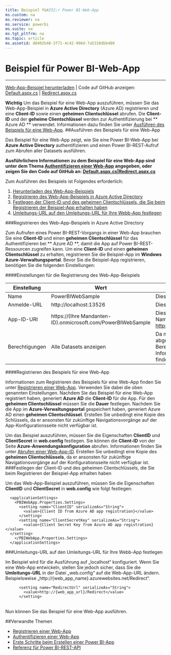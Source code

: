 ```yaml
---
title: Beispiel f&#252;r Power BI-Web-App
ms.custom: na
ms.reviewer: na
ms.service: powerbi
ms.suite: na
ms.tgt_pltfrm: na
ms.topic: article
ms.assetid: d8402b48-3f71-4c42-996d-7a5310dbb480
---
```

# Beispiel f&#252;r Power BI-Web-App
---

[Web-App-Beispiel herunterladen](http://go.microsoft.com/fwlink/?LinkId=619279) | Code auf GitHub anzeigen: [Default.aspx.cs](http://go.microsoft.com/fwlink/?LinkId=619431) | [Redirect.aspx.cs](http://go.microsoft.com/fwlink/?LinkId=619432)

**Wichtig** Um das Beispiel für eine Web-App auszuführen, müssen Sie das Web-App-Beispiel in **Azure Active Directory** (Azure AD) registrieren und eine **Client-ID** sowie einen **geheimen Clientschlüssel** abrufen.
Die **Client-ID** und der **geheime Clientschlüssel** werden zur Authentifizierung bei ** Azure AD ** verwendet.
Informationen dazu finden Sie unter [Ausführen des Beispiels für eine Web-App](#run).
<a name="run"/>
##Ausführen des Beispiels für eine Web-App

Das Beispiel für eine Web-App zeigt, wie Sie eine Power BI-Web-App bei **Azure Active Directory** authentifizieren und einen Power BI-REST-Aufruf zum Abrufen aller Datasets ausführen.


**Ausführlichere Informationen zu dem Beispiel für eine Web-App sind unter dem Thema [Authentifizieren einer Web-App](Authenticate-a-web-app.md) angegeben, oder zeigen Sie den Code auf GitHub an: [Default.aspx.cs](http://go.microsoft.com/fwlink/?LinkId=619431)|[Redirect.aspx.cs](http://go.microsoft.com/fwlink/?LinkId=619432)**

Zum Ausführen des Beispiels ist Folgendes erforderlich:

1. [Herunterladen des Web-App-Beispiels](http://go.microsoft.com/fwlink/?LinkId=619279)
2. [Registrieren des Web-App-Beispiels in Azure Active Directory](#register)
3. [Festlegen der Client-ID und des geheimen Clientschlüssels, die Sie beim Registrieren der Beispiel-App erhalten haben](#set)
4. [Umleitungs-URL auf den Umleitungs-URL für Ihre Webb-App festlegen](#redirect)

<a name="register"/>
###Registrieren des Web-App-Beispiels in Azure Active Directory

Zum Aufrufen eines Power BI-REST-Vorgangs in einer Web-App brauchen Sie eine **Client-ID** und einen **geheimen Clientschlüssel** für das Authentifizieren bei ** Azure AD **, damit die App auf Power BI-REST-Ressourcen zugreifen kann.
Um eine **Client-ID** und einen **geheimen Clientschlüssel** zu erhalten, registrieren Sie die Beispiel-App im **Windows Azure-Verwaltungsportal**.
Bevor Sie die Beispiel-App registrieren, benötigen Sie die folgenden Einstellungen:

####Einstellungen für die Registrierung des Web-App-Beispiels

| Einstellung| Wert| Beschreibung
|-|-|-|
| Name| PowerBIWebSample| Dies kann ein beliebiger eindeutiger Name sein.|
| Anmelde-URL| http://localhost:13526| Dies ist Ihre Web-App-URL.|
| App-ID-URI| https://{Ihre Mandanten-ID}.onmicrosoft.com/PowerBIWebSample| Dies ist Ihre Azure-Mandanten-URL gefolgt vom Namen Ihrer App.Beispiel: https://IhrMandant.onmicrosoft.com/IhreWebApp|
| Berechtigungen| Alle Datasets anzeigen| Da mit dem Web-App-Beispiel nur Datasets abgerufen werden, benötigen Sie nur die Berechtigung **Alle Datasets anzeigen**.Weitere Informationen zu Power BI-Berechtigungen finden Sie unter [Power BI-Berechtigungen](Power-BI-permissions.md).|
####Registrieren des Beispiels für eine Web-App

Informationen zum Registrieren des Beispiels für eine Web-App finden Sie unter [Registrieren einer Web-App](Register-a-web-app.md). Verwenden Sie dabei die oben genannten Einstellungen.
Nachdem Sie das Beispiel für eine Web-App registriert haben, generiert **Azure AD** die **Client-ID** für die App.
Für den **geheimen Clientschlüssel** müssen Sie die **Dauer** festlegen.
Nachdem Sie die App im **Azure-Verwaltungsportal** gespeichert haben, generiert Azure AD einen **geheimen Clientschlüssel**.
Erstellen Sie unbedingt eine Kopie des Schlüssels, da er ansonsten für zukünftige Navigationsvorgänge auf der App-Konfigurationsseite nicht verfügbar ist.

Um das Beispiel auszuführen, müssen Sie die Eigenschaften **ClientID** und **ClientSecret** in **web.config** festlegen.
Sie können die **Client-ID** von der Seite **Azure-Anwendungskonfiguration** abrufen.
Informationen finden Sie unter [Abrufen einer Web-App-ID](Register-a-web-app.md#clientID).
Erstellen Sie unbedingt eine Kopie des **geheimen Clientschlüssels**, da er ansonsten für zukünftige Navigationsvorgänge auf der Konfigurationsseite nicht verfügbar ist.
<a name="set"/>
###Festlegen der Client-ID und des geheimen Clientschlüssels, die Sie beim Registrieren der Beispiel-App erhalten haben

Um das Web-App-Beispiel auszuführen, müssen Sie die Eigenschaften **ClientID** und **ClientSecret** in **web.config** wie folgt festlegen:

      <applicationSettings>
        <PBIWebApp.Properties.Settings>
          <setting name="ClientID" serializeAs="String">
            <value>{Client ID from Azure AD app registration}</value>
          </setting>
          <setting name="ClientSecretKey" serializeAs="String">
            <value>{Client Secret Key from Azure AD app registration}</value>      
      </setting>
        </PBIWebApp.Properties.Settings>
      </applicationSettings>

<a name="redirect"/>
###Umleitungs-URL auf den Umleitungs-URL für Ihre Webb-App festlegen

Im Beispiel wird für die Ausführung auf „localhost“ konfiguriert.
Wenn Sie eine Web-App entwickeln, stellen Sie jedoch sicher, dass Sie die **Umleitungs-URL** in der Datei „web.config“ auf die Web-App-URL ändern.
Beispielsweise „http://{web_app_name}.azurewebsites.net/Redirect“.

          <setting name="RedirectUrl" serializeAs="String">
            <value>http://{web_app_url}/Redirect</value>
          </setting>

<br/>
Nun können Sie das Beispiel für eine Web-App ausführen.

##Verwandte Themen

- [Registrieren einer Web-App](Register-a-web-app.md)
- [Authentifizieren einer Web-App](Authenticate-a-web-app.md)
- [Erste Schritte beim Erstellen einer Power BI-App](Get-started-creating-a-Power-BI-app.md)
- [Referenz für Power BI-REST-API](Power-BI-REST-API-reference.md)




